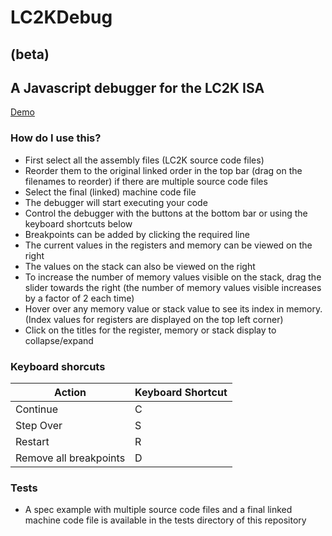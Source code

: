 # LC2KDebug
## (beta)
## A Javascript debugger for the LC2K ISA
[Demo](https://adishy.github.io/LC2KDebug)

### How do I use this?

* First select all the assembly files (LC2K source code files)
* Reorder them to the original linked order in the top bar (drag on the filenames to reorder) if there are multiple source code files
* Select the final (linked) machine code file
* The debugger will start executing your code
* Control the debugger with the buttons at the bottom bar or using the keyboard shortcuts below
* Breakpoints can be added by clicking the required line
* The current values in the registers and memory can be viewed on the right
* The values on the stack can also be viewed on the right
* To increase the number of memory values visible on the stack, drag the slider towards the right (the number of memory values visible increases by a factor of 2 each time)
* Hover over any memory value or stack value to see its index in memory. (Index values for registers are displayed on the top left corner)
* Click on the titles for the register, memory or stack display to collapse/expand
### Keyboard shorcuts
| Action  | Keyboard Shortcut |
| ------------- | ------------- |
| Continue  | C  |
| Step Over  | S  |
| Restart  | R  |
| Remove all breakpoints  | D  |

### Tests
* A spec example with multiple source code files and a final linked machine code file is available in the tests directory of this repository

